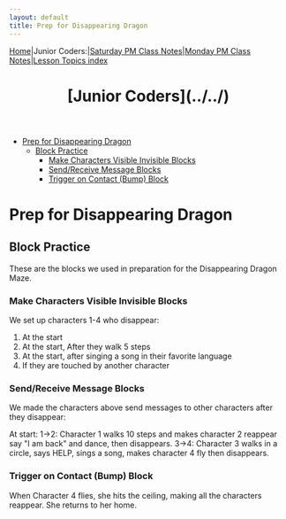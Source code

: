 ```yaml
---
layout: default
title: Prep for Disappearing Dragon
---
```


[Home](../../)|Junior Coders:|[Saturday PM Class Notes](../saturday_pm)|[Monday PM Class Notes](../monday_pm)|[Lesson Topics index](../lessons)

<header>
 <h1>
   [Junior Coders](../../)
 </h1>
</header>

* [Prep for Disappearing Dragon](#prep-for-disappearing-dragon)
  * [Block Practice](#block-practice)
    * [Make Characters Visible Invisible Blocks](#make-characters-visible-invisible-blocks)
    * [Send/Receive Message Blocks](#sendreceive-message-blocks)
    * [Trigger on Contact (Bump) Block](#trigger-on-contact-bump-block)

# Prep for Disappearing Dragon

## Block Practice

These are the blocks we used in preparation for the Disappearing Dragon Maze.

### Make Characters Visible Invisible Blocks

We set up characters 1-4 who disappear: 

1. At the start
2. At the start, After they walk 5 steps 
3. At the start, after singing a song in their favorite language
4. If they are touched by another character


### Send/Receive Message Blocks

We made the characters above send messages to other characters after they disappear:

At start:
1->2: Character 1 walks 10 steps and makes character 2 reappear say "I am back" and dance,  then disappears.
3->4: Character 3 walks in a circle, says HELP, sings a song,  makes character 4 fly then disappears.

###  Trigger on Contact (Bump) Block

When Character 4 flies, she hits the ceiling, making all the characters reappear. She returns to her home.

